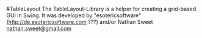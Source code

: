 #TableLayout
The TableLayout-Library is a helper for creating a grid-based GUI in Swing.
It was developed by "esotericsoftware" (http://de.esotericsoftware.com ???) and/or
Nathan Sweet <nathan.sweet@gmail.com>
